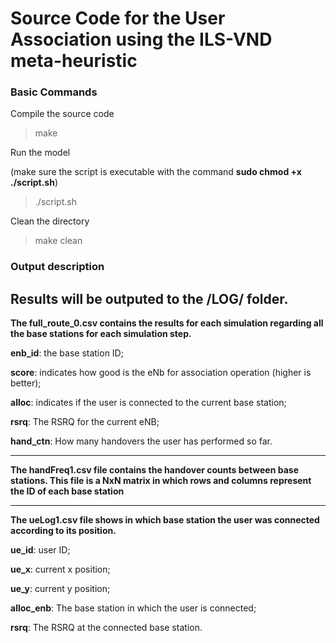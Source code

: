 # Source Code for the User Association using the ILS-VND meta-heuristic

### Basic Commands

Compile the source code
> make

Run the model 

(make sure the script is executable with the command **sudo chmod +x ./script.sh**)
> ./script.sh

Clean the directory
> make clean

### Output description

Results will be outputed to the **/LOG/** folder.
--- 
**The full_route_0.csv contains the results for each simulation regarding all the base stations for each simulation step.**

**enb_id**: the base station ID;

**score**: indicates how good is the eNb for association operation (higher is better);

**alloc**: indicates if the user is connected to the current base station;

**rsrq**: The RSRQ for the current eNB;

**hand_ctn**: How many handovers the user has performed so far.

--- 

**The handFreq1.csv file contains the handover counts between base stations. This file is a NxN matrix in which rows and columns represent the ID of each base station**

--- 

**The ueLog1.csv file shows in which base station the user was connected according to its position.**

**ue_id**: user ID;

**ue_x**: current x position;

**ue_y**: current y position;

**alloc_enb**: The base station in which the user is connected;

**rsrq**: The RSRQ at the connected base station.
